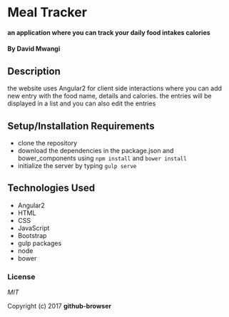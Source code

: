 # Meal Tracker

#### an application where you can track your daily food intakes calories

#### By **David Mwangi**

## Description

the website uses Angular2 for client side interactions where you can add new entry with the food name, details and calories. the entries will be displayed in a list and you can also edit the entries

## Setup/Installation Requirements

* clone the repository
* download the dependencies in the package.json and bower_components using `npm install` and `bower install`
* initialize the server by typing `gulp serve`

## Technologies Used

* Angular2
* HTML
* CSS
* JavaScript
* Bootstrap
* gulp packages
* node
* bower


### License

*MIT*

Copyright (c) 2017 **github-browser**

